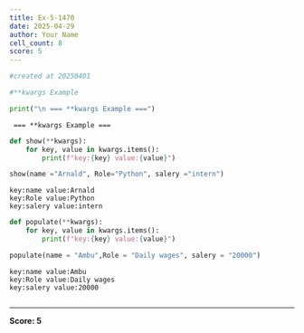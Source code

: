 ```yaml
---
title: Ex-5-1470
date: 2025-04-29
author: Your Name
cell_count: 8
score: 5
---
```


```python
#created at 20250401
```


```python
#**kwargs Example
```


```python
print("\n === **kwargs Example ===")
```

    
     === **kwargs Example ===



```python
def show(**kwargs):
    for key, value in kwargs.items():
        print(f"key:{key} value:{value}")
```


```python
show(name ="Arnald", Role="Python", salery ="intern") 
```

    key:name value:Arnald
    key:Role value:Python
    key:salery value:intern



```python
def populate(**kwargs):
    for key, value in kwargs.items():
        print(f"key:{key} value:{value}")
```


```python
populate(name = "Ambu",Role = "Daily wages", salery = "20000")
```

    key:name value:Ambu
    key:Role value:Daily wages
    key:salery value:20000



```python

```


---
**Score: 5**